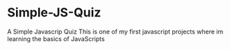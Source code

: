 # Simple-JS-Quiz
A Simple Javascrip Quiz 
This is one of my first javascript projects where im learning the basics of JavaScripts
